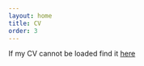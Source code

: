 ```yaml
---
layout: home
title: CV
order: 3
---
```

If my CV cannot be loaded find it <a href="images/daniel_mcgann_cv_2024_oct_25.pdf">here</a>
<object data="images/daniel_mcgann_cv_2024_oct_25.pdf" width="100%" height="1000" type='application/pdf'/>

